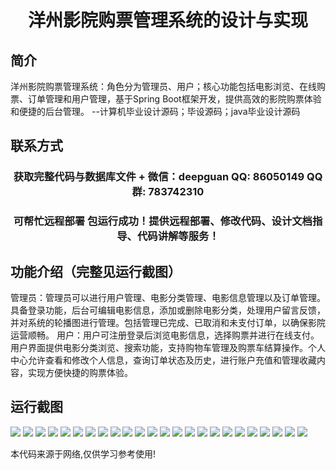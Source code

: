 <p><h1 align="center">洋州影院购票管理系统的设计与实现</h1></p>

## 简介
洋州影院购票管理系统：角色分为管理员、用户；核心功能包括电影浏览、在线购票、订单管理和用户管理，基于Spring Boot框架开发，提供高效的影院购票体验和便捷的后台管理。    --计算机毕业设计源码；毕设源码；java毕业设计源码


## 联系方式
<p><h3 align="center">获取完整代码与数据库文件 + 微信：deepguan QQ: 86050149 QQ群: 783742310</h3></p>
<p><h3 align="center">可帮忙远程部署 包运行成功！提供远程部署、修改代码、设计文档指导、代码讲解等服务！</h3></p>

## 功能介绍（完整见运行截图）
管理员：管理员可以进行用户管理、电影分类管理、电影信息管理以及订单管理。具备登录功能，后台可编辑电影信息，添加或删除电影分类，处理用户留言反馈，并对系统的轮播图进行管理。包括管理已完成、已取消和未支付订单，以确保影院运营顺畅。
用户：用户可注册登录后浏览电影信息，选择购票并进行在线支付。用户界面提供电影分类浏览、搜索功能，支持购物车管理及购票车结算操作。个人中心允许查看和修改个人信息，查询订单状态及历史，进行账户充值和管理收藏内容，实现方便快捷的购票体验。


## 运行截图
![](https://bs-1329754181.cos.ap-shanghai.myqcloud.com/spring/YangzhouCinemaTicketManagementSystemDesignAndImplementation/img/001.jpg)
![](https://bs-1329754181.cos.ap-shanghai.myqcloud.com/spring/YangzhouCinemaTicketManagementSystemDesignAndImplementation/img/002.jpg)
![](https://bs-1329754181.cos.ap-shanghai.myqcloud.com/spring/YangzhouCinemaTicketManagementSystemDesignAndImplementation/img/003.jpg)
![](https://bs-1329754181.cos.ap-shanghai.myqcloud.com/spring/YangzhouCinemaTicketManagementSystemDesignAndImplementation/img/004.jpg)
![](https://bs-1329754181.cos.ap-shanghai.myqcloud.com/spring/YangzhouCinemaTicketManagementSystemDesignAndImplementation/img/005.jpg)
![](https://bs-1329754181.cos.ap-shanghai.myqcloud.com/spring/YangzhouCinemaTicketManagementSystemDesignAndImplementation/img/006.jpg)
![](https://bs-1329754181.cos.ap-shanghai.myqcloud.com/spring/YangzhouCinemaTicketManagementSystemDesignAndImplementation/img/007.jpg)
![](https://bs-1329754181.cos.ap-shanghai.myqcloud.com/spring/YangzhouCinemaTicketManagementSystemDesignAndImplementation/img/008.jpg)
![](https://bs-1329754181.cos.ap-shanghai.myqcloud.com/spring/YangzhouCinemaTicketManagementSystemDesignAndImplementation/img/009.jpg)
![](https://bs-1329754181.cos.ap-shanghai.myqcloud.com/spring/YangzhouCinemaTicketManagementSystemDesignAndImplementation/img/010.jpg)
![](https://bs-1329754181.cos.ap-shanghai.myqcloud.com/spring/YangzhouCinemaTicketManagementSystemDesignAndImplementation/img/011.jpg)
![](https://bs-1329754181.cos.ap-shanghai.myqcloud.com/spring/YangzhouCinemaTicketManagementSystemDesignAndImplementation/img/012.jpg)
![](https://bs-1329754181.cos.ap-shanghai.myqcloud.com/spring/YangzhouCinemaTicketManagementSystemDesignAndImplementation/img/013.jpg)
![](https://bs-1329754181.cos.ap-shanghai.myqcloud.com/spring/YangzhouCinemaTicketManagementSystemDesignAndImplementation/img/014.jpg)
![](https://bs-1329754181.cos.ap-shanghai.myqcloud.com/spring/YangzhouCinemaTicketManagementSystemDesignAndImplementation/img/015.jpg)
![](https://bs-1329754181.cos.ap-shanghai.myqcloud.com/spring/YangzhouCinemaTicketManagementSystemDesignAndImplementation/img/016.jpg)
![](https://bs-1329754181.cos.ap-shanghai.myqcloud.com/spring/YangzhouCinemaTicketManagementSystemDesignAndImplementation/img/017.jpg)
![](https://bs-1329754181.cos.ap-shanghai.myqcloud.com/spring/YangzhouCinemaTicketManagementSystemDesignAndImplementation/img/018.jpg)
![](https://bs-1329754181.cos.ap-shanghai.myqcloud.com/spring/YangzhouCinemaTicketManagementSystemDesignAndImplementation/img/019.jpg)
![](https://bs-1329754181.cos.ap-shanghai.myqcloud.com/spring/YangzhouCinemaTicketManagementSystemDesignAndImplementation/img/020.jpg)
![](https://bs-1329754181.cos.ap-shanghai.myqcloud.com/spring/YangzhouCinemaTicketManagementSystemDesignAndImplementation/img/021.jpg)
![](https://bs-1329754181.cos.ap-shanghai.myqcloud.com/spring/YangzhouCinemaTicketManagementSystemDesignAndImplementation/img/022.jpg)
![](https://bs-1329754181.cos.ap-shanghai.myqcloud.com/spring/YangzhouCinemaTicketManagementSystemDesignAndImplementation/img/023.jpg)
![](https://bs-1329754181.cos.ap-shanghai.myqcloud.com/spring/YangzhouCinemaTicketManagementSystemDesignAndImplementation/img/024.jpg)

<p>本代码来源于网络,仅供学习参考使用!</p>
